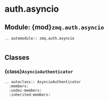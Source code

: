 # auth.asyncio

## Module: {mod}`zmq.auth.asyncio`

```{eval-rst}
.. automodule:: zmq.auth.asyncio
```

```{currentmodule} zmq.auth.asyncio
```

## Classes

### {class}`AsyncioAuthenticator`

```{eval-rst}
.. autoclass:: AsyncioAuthenticator
  :members:
  :undoc-members:
  :inherited-members:
```
